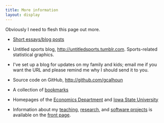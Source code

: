 ```yaml
---
title: More information
layout: display
---
```


Obviously I need to flesh this page out more.

* [Short essays/blog posts](/essays/)

* Untitled sports blog,
  <http://untitledsports.tumblr.com>. Sports-related statistical
  graphics.

* I've set up a blog for updates on my family and kids; email me if
  you want the URL and please remind me why I should send it to you.

* Source code on GitHub, <http://github.com/gcalhoun>

* A collection of [bookmarks](/links/)

* Homepages of the [Economics Department](http://www.econ.iastate.edu)
  and [Iowa State University](http://www.iastate.edu)

* Information about my [teaching](/index.html#Teaching),
  [research](/index.html#Research), and [software
  projects](/index.html#Software) is available on the [front page](/index.html).